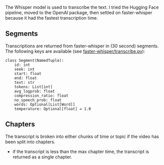 

The Whisper model is used to transcribe the text.  I tried the Hugging Face pipeline, moved to the OpenAI package, then settled on faster-whisper because it had the fastest transcription time.

## Segments
Transcriptions are returned from faster-whisper in (30 second) segments. The following keys are available (see [faster-whisper/transcribe.py](https://github.com/SYSTRAN/faster-whisper/blob/master/faster_whisper/transcribe.py)):

```
class Segment(NamedTuple):
    id: int
    seek: int
    start: float
    end: float
    text: str
    tokens: List[int]
    avg_logprob: float
    compression_ratio: float
    no_speech_prob: float
    words: Optional[List[Word]]
    temperature: Optional[float] = 1.0
```

## Chapters
The transcript is broken into either chunks of time or topic if the video has been split into chapters.


- if the transcript is less than the max chapter time, the transcript is returned as a single chapter.
